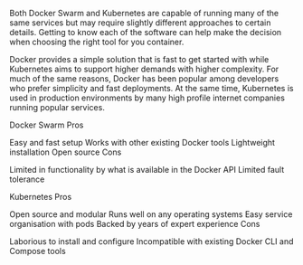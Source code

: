 Both Docker Swarm and Kubernetes are capable of running many of the same services but may require slightly different approaches to certain details. Getting to know each of the software can help make the decision when choosing the right tool for you container.

Docker provides a simple solution that is fast to get started with while Kubernetes aims to support higher demands with higher complexity. For much of the same reasons, Docker has been popular among developers who prefer simplicity and fast deployments. At the same time, Kubernetes is used in production environments by many high profile internet companies running popular services.

Docker Swarm
Pros

Easy and fast setup
Works with other existing Docker tools
Lightweight installation
Open source
Cons

Limited in functionality by what is available in the Docker API
Limited fault tolerance
 

Kubernetes
Pros

Open source and modular
Runs well on any operating systems
Easy service organisation with pods
Backed by years of expert experience
Cons

Laborious to install and configure
Incompatible with existing Docker CLI and Compose tools

